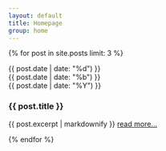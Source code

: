 ```yaml
---
layout: default
title: Homepage
group: home
---
```


{% for post in site.posts limit: 3 %}

<article>
	<summary>
		<div class="day">{{ post.date | date: "%d") }}</div>
		<div class="month">{{ post.date | date: "%b") }}</div>
		<div class="year">{{ post.date | date: "%Y") }}</div>
	</summary>
    <section>
		<h1>{{ post.title }}</h1>
		{{ post.excerpt | markdownify }}
		<a class="readMore" href="{{ post.url }}">read more...</a>
	</section>
</article>

{% endfor %}
